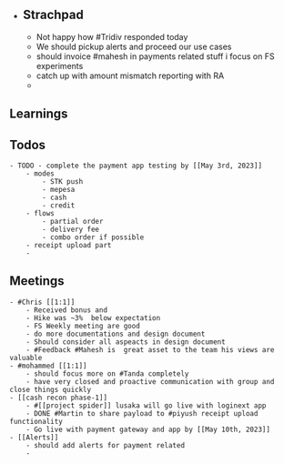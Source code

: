 - ## Strachpad
	- Not happy how #Tridiv responded today
	- We should pickup alerts and proceed our use cases
	- should invoice #mahesh in payments related stuff i focus on FS experiments
	- catch up with amount mismatch reporting with RA
	-
## Learnings
## Todos
	- TODO - complete the payment app testing by [[May 3rd, 2023]]
		- modes
			- STK push
			- mepesa
			- cash
			- credit
		- flows
			- partial order
			- delivery fee
			- combo order if possible
		- receipt upload part
		-
## Meetings
	- #Chris [[1:1]]
		- Received bonus and
		- Hike was ~3%  below expectation
		- FS Weekly meeting are good
		- do more documentations and design document
		- Should consider all aspeacts in design document
		- #Feedback #Mahesh is  great asset to the team his views are valuable
	- #mohammed [[1:1]]
		- should focus more on #Tanda completely
		- have very closed and proactive communication with group and close things quickly
	- [[cash recon phase-1]]
		- #[[project spider]] lusaka will go live with loginext app
		- DONE #Martin to share payload to #piyush receipt upload functionality
		- Go live with payment gateway and app by [[May 10th, 2023]]
	- [[Alerts]]
		- should add alerts for payment related
		-